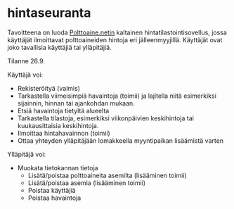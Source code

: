 # hintaseuranta
Tavoitteena on luoda [Polttoaine.netin](https://www.polttoaine.net) kaltainen hintatilastointisovellus, jossa käyttäjät ilmoittavat polttoaineiden hintoja eri jälleenmyyjillä.
Käyttäjät ovat joko tavallisia käyttäjiä tai ylläpitäjiä.

Tilanne 26.9.

Käyttäjä voi: 
- Rekisteröityä (valmis)
- Tarkastella viimeisimpiä havaintoja (toimii) ja lajitella niitä esimerkiksi sijainnin, hinnan tai ajankohdan mukaan. 
- Etsiä havaintoja tietyltä alueelta
- Tarkastella tilastoja, esimerkiksi viikonpäivien keskihintoja tai kuukausittaisia keskihintoja.
- Ilmoittaa hintahavainnon (toimii)
- Ottaa yhteyden ylläpitäjään lomakkeella myyntipaikan lisäämistä varten

Ylläpitäjä voi:
- Muokata tietokannan tietoja
  - Lisätä/poistaa polttoaineita asemilta (lisääminen toimii)
  - Lisätä/poistaa asemia (lisääminen toimii)
  - Poistaa käyttäjiä 
  - Poistaa havaintoja 
